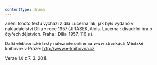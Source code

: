 ```yaml
---
contentType: drama
---
```


<section>

Znění tohoto textu vychází z díla Lucerna tak, jak bylo vydáno v nakladatelství Dilia v roce 1957 (JIRÁSEK, Alois. Lucerna : divadelní hra o čtyřech dějstvích. Praha : Dilia, 1957. 116 s.).

Další elektronické texty naleznete online na www stránkách Městské knihovny v Praze: http://www.e-knihovna.cz.  

Verze 1.0 z 7. 3. 2011.

</section>
